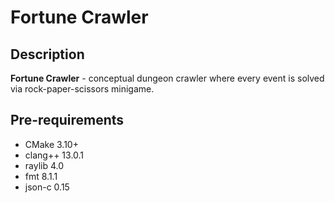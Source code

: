 # Fortune Crawler

## Description

**Fortune Crawler** - conceptual dungeon crawler where every event is solved via
rock-paper-scissors minigame.

## Pre-requirements

- CMake 3.10+
- clang++ 13.0.1
- raylib 4.0
- fmt 8.1.1
- json-c 0.15
